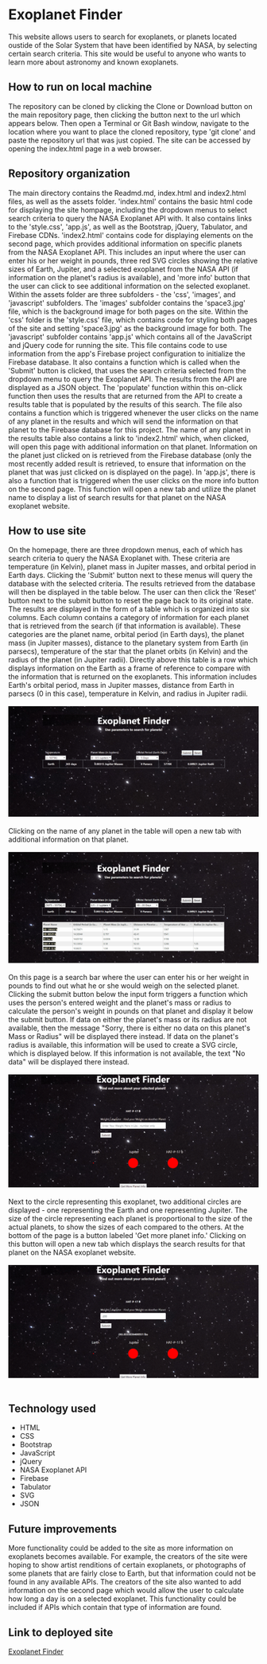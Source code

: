 # Exoplanet Finder
This website allows users to search for exoplanets, or planets located oustide of the Solar System that have been identified by NASA, by selecting certain search criteria. This site would be useful to anyone who wants to learn more about astronomy and known exoplanets. 

## How to run on local machine
The repository can be cloned by clicking the Clone or Download button on the main repository page, then clicking the button next to the url which appears below. Then open a Terminal or Git Bash window, navigate to the location where you want to place the cloned repository, type 'git clone' and paste the repository url that was just copied. The site can be accessed by opening the index.html page in a web browser.  

## Repository organization
The main directory contains the Readmd.md, index.html and index2.html files, as well as the assets folder. 'index.html' contains the basic html code for displaying the site hompage, including the dropdown menus to select search criteria to query the NASA Exoplanet API with. It also contains links to the 'style.css', 'app.js', as well as the Bootstrap, jQuery, Tabulator, and Firebase CDNs. 
'index2.html' contains code for displaying elements on the second page, which provides additional information on specific planets from the NASA Exoplanet API. This includes an input where the user can enter his or her weight in pounds, three red SVG circles showing the relative sizes of Earth, Jupiter, and a selected exoplanet from the NASA API (if information on the planet's radius is available), and 'more info' button that the user can click to see additional information on the selected exoplanet.
Within the assets folder are three subfolders - the 'css', 'images', and 'javascript' subfolders. The 'images' subfolder contains the 'space3.jpg' file, which is the background image for both pages on the site. Within the 'css' folder is the 'style.css' file, which contains code for styling both pages of the site and setting 'space3.jpg' as the background image for both. 
The 'javascript' subfolder contains 'app.js' which contains all of the JavaScript and jQuery code for running the site. This file contains code to use information from the app's Firebase project configuration to initialize the Firebase database. It also contains a function which is called when the 'Submit' button is clicked, that uses the search criteria selected from the dropdown menu to query the Exoplanet API. The results from the API are displayed as a JSON object. The 'populate' function within this on-click function then uses the results that are returned from the API to create a results table that is populated by the results of this search. 
The file also contains a function which is triggered whenever the user clicks on the name of any planet in the results and which will send the information on that planet to the Firebase database for this project. The name of any planet in the results table also contains a link to 'index2.html' which, when clicked, will open this page with additional information on that planet. Information on the planet just clicked on is retrieved from the Firebase database (only the most recently added result is retrieved, to ensure that information on the planet that was just clicked on is displayed on the page). In 'app.js', there is also a function that is triggered when the user clicks on the more info button on the second page. This function will open a new tab and utilize the planet name to display a list of search results for that planet on the NASA exoplanet website. 

## How to use site
On the homepage, there are three dropdown menus, each of which has search criteria to query the NASA Exoplanet with. These criteria are temperature (in Kelvin), planet mass in Jupiter masses, and orbital period in Earth days. Clicking the 'Submit' button next to these menus will query the database with the selected criteria. The results retrieved from the database will then be displayed in the table below. The user can then click the 'Reset' button next to the submit button to reset the page back to its original state.
The results are displayed in the form of a table which is organized into six columns. Each column contains a category of information for each planet that is retrieved from the search (if that information is available). These categories are the planet name, orbital period (in Earth days), the planet mass (in Jupiter masses), distance to the planetary system from Earth (in parsecs), temperature of the star that the planet orbits (in Kelvin) and the radius of the planet (in Jupiter radii). Directly above this table is a row which displays information on the Earth as a frame of reference to compare with the information that is returned on the exoplanets. This information includes Earth's orbital period, mass in Jupiter masses, distance from Earth in parsecs (0 in this case), temperature in Kelvin, and radius in Jupiter radii. 
<br><br>
![Search-Gif](/gifs/search.gif)
<br><br>
Clicking on the name of any planet in the table will open a new tab with additional information on that planet.
<br><br>
![Planet-Gif](/gifs/planet.gif)
<br><br>
 On this page is a search bar where the user can enter his or her weight in pounds to find out what he or she would weigh on the selected planet. Clicking the submit button below the input form triggers a function which uses the person's entered weight and the planet's mass or radius to calculate the person's weight in pounds on that planet and display it below the submit button. If data on either the planet's mass or its radius are not available, then the message "Sorry, there is either no data on this planet's Mass or Radius" will be displayed there instead. If data on the planet's radius is available, this information will be used to create a SVG circle, which is displayed below. If this information is not available, the text "No data" will be displayed there instead. 
 <br><br>
![Weight-Gif](/gifs/weight.gif)
<br><br>
 Next to the circle representing this exoplanet, two additional circles are displayed - one representing the Earth and one representing Jupiter. The size of the circle representing each planet is proportional to the size of the actual planets, to show the sizes of each compared to the others.
At the bottom of the page is a button labeled 'Get more planet info.' Clicking on this button will open a new tab which displays the search results for that planet on the NASA exoplanet website.
<br><br>
![More-Info-Gif](/gifs/more-info.gif)
<br><br>

## Technology used
* HTML
* CSS
* Bootstrap
* JavaScript
* jQuery
* NASA Exoplanet API
* Firebase
* Tabulator
* SVG
* JSON

## Future improvements
More functionality could be added to the site as more information on exoplanets becomes available. For example, the creators of the site were hoping to show artist renditions of certain exoplanets, or photographs of some planets that are fairly close to Earth, but that information could not be found in any available APIs. The creators of the site also wanted to add information on the second page which would allow the user to calculate how long a day is on a selected exoplanet. This functionality could be included if APIs which contain that type of information are found.

## Link to deployed site
<a href = "https://awesome-team-999.github.io/Project-1/">Exoplanet Finder</a>
